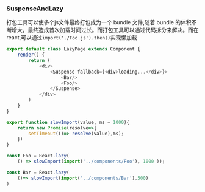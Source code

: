 ### SuspenseAndLazy

打包工具可以使多个js文件最终打包成为一个 bundle 文件,随着 bundle 的体积不断增大，最终造成首次加载时间过长。而打包工具可以通过代码拆分来解决。而在react,可以通过`import('./Foo.js').then()`实现懒加载

``` javascript
export default class LazyPage extends Component {
    render() {
        return (
            <div>
                <Suspense fallback={<div>loading...</div>}>
                    <Bar/>
                    <Foo/>
                </Suspense>
            </div>
        )
    }
}

export function slowImport(value, ms = 1000){
    return new Promise(resolve=>{
        setTimeout(()=> resolve(value),ms);
    })
}

const Foo = React.lazy(
    () => slowImport(import('../components/Foo'), 1000 ));

const Bar = React.lazy(
    ()=> slowImport(import('../components/Bar'),500)
)

```

